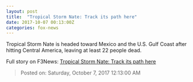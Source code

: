 ```yaml
---
layout: post
title:  "Tropical Storm Nate: Track its path here"
date: 2017-10-07 00:13:00Z
categories: fox-news
---
```


Tropical Storm Nate is headed toward Mexico and the U.S. Gulf Coast after hitting Central America, leaving at least 22 people dead.


Full story on F3News: [Tropical Storm Nate: Track its path here](http://www.f3nws.com/n/TrTA4)

> Posted on: Saturday, October 7, 2017 12:13:00 AM
